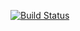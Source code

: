 [![Build Status](https://travis-ci.org/Victor-Ugwueze/MyDiary-front.svg?branch=develop)](https://travis-ci.org/Victor-Ugwueze/MyDiary-front)